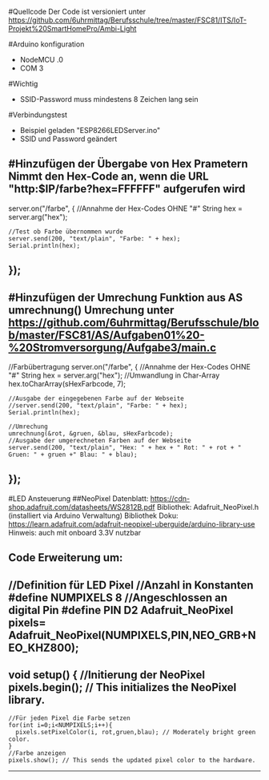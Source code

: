 ﻿#Quellcode
Der Code ist versioniert unter https://github.com/6uhrmittag/Berufsschule/tree/master/FSC81/ITS/IoT-Projekt%20SmartHomePro/Ambi-Light

#Arduino konfiguration
- NodeMCU .0
- COM 3

#Wichtig
- SSID-Password muss mindestens 8 Zeichen lang sein

#Verbindungstest
- Beispiel geladen "ESP8266LEDServer.ino"
- SSID und Password geändert


#Hinzufügen der Übergabe von Hex Prametern
Nimmt den Hex-Code an, wenn die URL "http:$IP/farbe?hex=FFFFFF" aufgerufen wird
-----------
server.on("/farbe", []() {
    //Annahme der Hex-Codes OHNE "#"
    String hex = server.arg("hex");

    //Test ob Farbe übernommen wurde
    server.send(200, "text/plain", "Farbe: " + hex);
    Serial.println(hex);
  });
----------
#Hinzufügen der Umrechung
Funktion aus AS umrechnung()
Umrechung unter https://github.com/6uhrmittag/Berufsschule/blob/master/FSC81/AS/Aufgaben01%20-%20Stromversorgung/Aufgabe3/main.c
-----------
  //Farbübertragung
  server.on("/farbe", []() {
    //Annahme der Hex-Codes OHNE "#"
    String hex = server.arg("hex");
    //Umwandlung in Char-Array
    hex.toCharArray(sHexFarbcode, 7);
    
    //Ausgabe der eingegebenen Farbe auf der Webseite
    //server.send(200, "text/plain", "Farbe: " + hex);
    Serial.println(hex);

    //Umrechung
    umrechnung(&rot, &gruen, &blau, sHexFarbcode);
    //Ausgabe der umgerechneten Farben auf der Webseite
    server.send(200, "text/plain", "Hex: " + hex + " Rot: " + rot + " Gruen: " + gruen +" Blau: " + blau);

  });
-------------
#LED Ansteuerung
##NeoPixel
Datenblatt: https://cdn-shop.adafruit.com/datasheets/WS2812B.pdf
Bibliothek: Adafruit_NeoPixel.h (installiert via Arduino Verwaltung)
Bibliothek Doku: https://learn.adafruit.com/adafruit-neopixel-uberguide/arduino-library-use
Hinweis: auch mit onboard 3.3V nutzbar

Code Erweiterung um:
----------
//Definition für LED Pixel
//Anzahl in Konstanten
#define NUMPIXELS 8
//Angeschlossen an digital Pin
#define PIN D2 
Adafruit_NeoPixel pixels= Adafruit_NeoPixel(NUMPIXELS,PIN,NEO_GRB+NEO_KHZ800);
---------
void setup() {
//Initierung der NeoPixel
  pixels.begin(); // This initializes the NeoPixel library.
------------
    //Für jeden Pixel die Farbe setzen
    for(int i=0;i<NUMPIXELS;i++){
      pixels.setPixelColor(i, rot,gruen,blau); // Moderately bright green color.
    }
    //Farbe anzeigen
    pixels.show(); // This sends the updated pixel color to the hardware.
----------

